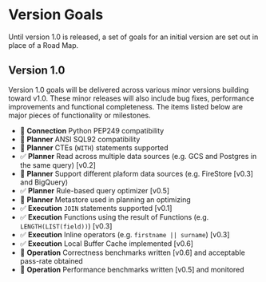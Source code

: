 # Version Goals

Until version 1.0 is released, a set of goals for an initial version are set out in place of a Road Map.

## Version 1.0

Version 1.0 goals will be delivered across various minor versions building toward v1.0. These minor releases will also include bug fixes, performance improvements and functional completeness. The items listed below are major pieces of functionality or milestones.

- 🔲 **Connection** Python PEP249 compatibility
- 🔲 **Planner** ANSI SQL92 compatibility
- 🔲 **Planner** CTEs (`WITH`) statements supported
- ✅ **Planner** Read across multiple data sources (e.g. GCS and Postgres in the same query) [v0.2]
- 🔲 **Planner** Support different plaform data sources (e.g. FireStore [v0.3] and BigQuery)
- ✅ **Planner** Rule-based query optimizer [v0.5]
- 🔲 **Planner** Metastore used in planning an optimizing
- ✅ **Execution** `JOIN` statements supported [v0.1]
- ✅ **Execution** Functions using the result of Functions (e.g. `LENGTH(LIST(field))`) [v0.3]
- ✅ **Execution** Inline operators (e.g. `firstname || surname`) [v0.3]
- ✅ **Execution** Local Buffer Cache implemented [v0.6]
- 🔲 **Operation** Correctness benchmarks written [v0.6] and acceptable pass-rate obtained
- 🔲 **Operation** Performance benchmarks written [v0.5] and monitored
